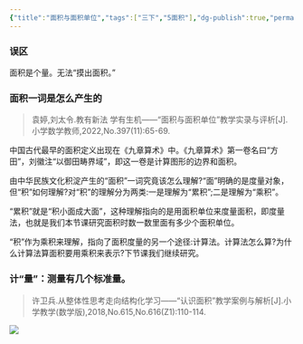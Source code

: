 ```yaml
---
{"title":"面积与面积单位","tags":["三下","5面积"],"dg-publish":true,"permalink":"/5 课时设计/3b 面积与面积单位/","dgPassFrontmatter":true,"noteIcon":""}
---
```



### 误区

面积是个量。无法“摸出面积。”

### 面积一词是怎么产生的

> 袁婷,刘太令.教有新法 学有生机——“面积与面积单位”教学实录与评析[J].小学数学教师,2022,No.397(11):65-69.

中国古代最早的面积定义出现在《九章算术》中。《九章算术》第一卷名曰“方田”，刘徽注“以御田畴界域”，即这一卷是计算图形的边界和面积。

由中华民族文化积淀产生的“面积”一词究竟该怎么理解?“面”明确的是度量对象，但“积”如何理解?对“积”的理解分为两类:一是理解为“累积”;二是理解为“乘积”。

“累积”就是“积小面成大面”，这种理解指向的是用面积单位来度量面积，即度量法，也就是我们本节课研究面积时数一数里面有多少个面积单位。

“积”作为乘积来理解，指向了面积度量的另一个途径:计算法。计算法怎么算?为什么计算法算面积要用乘积来表示?下节课我们继续研究。

### 计“量”：测量有几个标准量。

> 许卫兵.从整体性思考走向结构化学习——“认识面积”教学案例与解析[J].小学教学(数学版),2018,No.615,No.616(Z1):110-114.

![](https://r2.edui123.com/2023/07/3b-5-mj-jl.jpg)